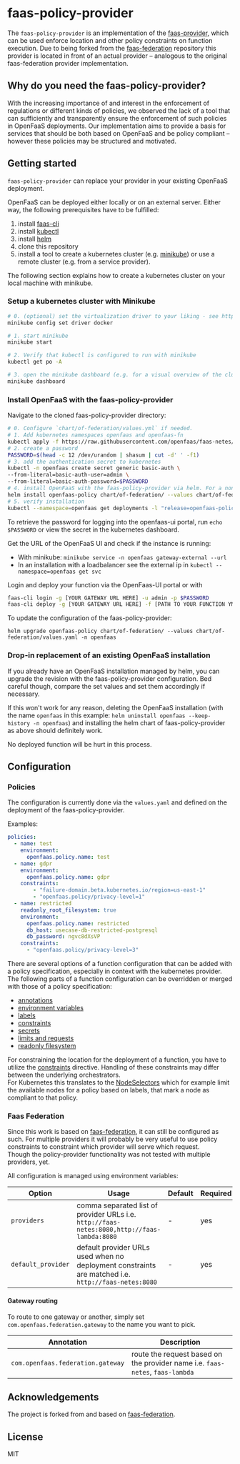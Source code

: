 # faas-policy-provider

The `faas-policy-provider` is an implementation of the [faas-provider](https://github.com/openfaas/faas-provider),
which can be used enforce location and other policy constraints on function execution.
Due to being forked from the [faas-federation](https://github.com/openfaas-incubator/faas-federation) repository this 
provider is located in front of an actual provider – analogous to the original faas-federation provider implementation.

## Why do you need the faas-policy-provider?

With the increasing importance of and interest in the enforcement of regulations or different kinds of policies, we observed
the lack of a tool that can sufficiently and transparently ensure the enforcement of such policies in OpenFaaS deployments. 
Our implementation aims to provide a basis for services that should be both based on OpenFaaS and be policy compliant – 
however these policies may be structured and motivated.

## Getting started

`faas-policy-provider` can replace your provider in your existing OpenFaaS deployment.

OpenFaaS can be deployed either locally or on an external server. Either way, the following 
prerequisites have to be fulfilled:

1. install [faas-cli](https://docs.openfaas.com/cli/install/)
2. install [kubectl](https://kubernetes.io/docs/tasks/tools/install-kubectl/)
3. install [helm](https://helm.sh/docs/intro/install/)
4. clone this repository
5. install a tool to create a kubernetes cluster (e.g. [minikube](https://minikube.sigs.k8s.io/docs/start/)) or 
   use a remote cluster (e.g. from a service provider).

The following section explains how to create a kubernetes cluster on your local machine with minikube.

### Setup a kubernetes cluster with Minikube 

```bash
# 0. (optional) set the virtualization driver to your liking - see https://minikube.sigs.k8s.io/docs/drivers/
minikube config set driver docker

# 1. start minikube
minikube start

# 2. Verify that kubectl is configured to run with minikube
kubectl get po -A

# 3. open the minikube dashboard (e.g. for a visual overview of the clusters deployments and services)
minikube dashboard
```

### Install OpenFaaS with the faas-policy-provider

Navigate to the cloned faas-policy-provider directory:

```bash
# 0. Configure `chart/of-federation/values.yml` if needed.
# 1. Add kubernetes namespaces openfaas and openfaas-fn
kubectl apply -f https://raw.githubusercontent.com/openfaas/faas-netes/master/namespaces.yml
# 2. create a password
PASSWORD=$(head -c 12 /dev/urandom | shasum | cut -d' ' -f1)
# 3. add the authentication secret to kubernetes
kubectl -n openfaas create secret generic basic-auth \
--from-literal=basic-auth-user=admin \
--from-literal=basic-auth-password=$PASSWORD
# 4. install OpenFaaS with the faas-policy-provider via helm. For a non-local installation add `--set serviceType=LoadBalancer`
helm install openfaas-policy chart/of-federation/ --values chart/of-federation/values.yaml -n openfaas
# 5. verify installation
kubectl --namespace=openfaas get deployments -l "release=openfaas-policy, app=openfaas-federation"
```

To retrieve the password for logging into the openfaas-ui portal, run `echo $PASSWORD` or
view the secret in the kubernetes dashboard.

Get the URL of the OpenFaaS UI and check if the instance is running:

- With minikube: `minikube service -n openfaas gateway-external --url`
- In an installation with a loadbalancer see the external ip in `kubectl --namespace=openfaas get svc`

Login and deploy your function via the OpenFaas-UI portal or with 
```bash
faas-cli login -g [YOUR GATEWAY URL HERE] -u admin -p $PASSWORD
faas-cli deploy -g [YOUR GATEWAY URL HERE] -f [PATH TO YOUR FUNCTION YML]
```

To update the configuration of the faas-policy-provider:

`helm upgrade openfaas-policy chart/of-federation/ --values chart/of-federation/values.yaml -n openfaas`

### Drop-in replacement of an existing OpenFaaS installation

If you already have an OpenFaaS installation managed by helm, you can upgrade the revision with the faas-policy-provider
configuration. Bed careful though, compare the set values and set them accordingly if necessary.

If this won't work for any reason, deleting the OpenFaaS installation 
(with the name `openfaas` in this example: `helm uninstall openfaas --keep-history -n openfaas`)
and installing the helm chart of faas-policy-provider as above should definitely work.

No deployed function will be hurt in this process.

## Configuration

### Policies

The configuration is currently done via the `values.yaml` and defined on the deployment of the faas-policy-provider.

Examples:

```yaml
policies:
  - name: test
    environment:
      openfaas.policy.name: test
  - name: gdpr
    environment:
      openfaas.policy.name: gdpr
    constraints:
        - "failure-domain.beta.kubernetes.io/region=us-east-1"
        - "openfaas.policy/privacy-level=1"
  - name: restricted
    readonly_root_filesystem: true
    environment:
      openfaas.policy.name: restricted
      db_host: usecase-db-restricted-postgresql
      db_password: ngvc8dXsVP
    constraints:
      - "openfaas.policy/privacy-level=3"
``` 

There are several options of a function configuration that can be added with a policy specification, 
especially in context with the kubernetes provider.  
The following parts of a function configuration can be overridden or merged with those of a policy specification:
- [annotations](https://docs.openfaas.com/reference/yaml/#function-annotations)
- [environment variables](https://docs.openfaas.com/reference/yaml/#function-environmental-variables)
- [labels](https://docs.openfaas.com/reference/yaml/#function-labels)
- [constraints](https://docs.openfaas.com/reference/yaml/#function-constraints)
- [secrets](https://docs.openfaas.com/reference/yaml/#function-secure-secrets)
- [limits and requests](https://docs.openfaas.com/reference/yaml/#function-memorycpu-limits)
- [readonly filesystem](https://docs.openfaas.com/reference/yaml/#function-read-only-root-filesystem)

For constraining the location for the deployment of a function, you have to utilize the [constraints](https://docs.openfaas.com/reference/yaml/#function-constraints)
directive. Handling of these constraints may differ between the underlying orchestrators.  
For Kubernetes this translates to the [NodeSelectors](https://kubernetes.io/docs/concepts/scheduling-eviction/assign-pod-node/)
which for example limit the available nodes for a policy based on labels, that mark a node as compliant to that policy.

### Faas Federation

Since this work is based on [faas-federation](https://github.com/openfaas-incubator/faas-federation), it can still be
configured as such. For multiple providers it will probably be very useful to use policy constraints to constraint which
provider will serve which request.  
Though the policy-provider functionality was not tested with multiple providers, yet. 

All configuration is managed using environment variables:

| Option                            | Usage      | Default                  | Required |
|-----------------------------------|------------|--------------------------|----------|
| `providers`           | comma separated list of provider URLs i.e. `http://faas-netes:8080,http://faas-lambda:8080` | - |   yes    |
| `default_provider`    | default provider URLs used when no deployment constraints are matched i.e. `http://faas-netes:8080` | - |   yes    |

#### Gateway routing

To route to one gateway or another, simply set `com.openfaas.federation.gateway` to the name you want to pick.

| Annotation | Description |
| ----|----|
| `com.openfaas.federation.gateway` | route the request based on the provider name i.e. `faas-netes`, `faas-lambda` |

## Acknowledgements

The project is forked from and based on [faas-federation](https://github.com/openfaas-incubator/faas-federation).

## License

MIT
